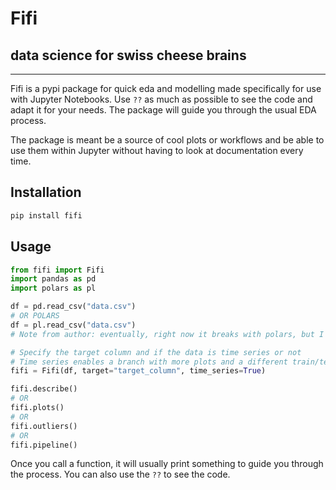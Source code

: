 # Fifi
## data science for swiss cheese brains
---

Fifi is a pypi package for quick eda and modelling made specifically for use with Jupyter Notebooks.
Use `??` as much as possible to see the code and adapt it for your needs. The package will guide you through the usual EDA process.

The package is meant be a source of cool plots or workflows and be able to use them within Jupyter without having to look at documentation every time.

## Installation

```bash
pip install fifi
```

## Usage

```python
from fifi import Fifi
import pandas as pd
import polars as pl

df = pd.read_csv("data.csv")
# OR POLARS
df = pl.read_csv("data.csv")
# Note from author: eventually, right now it breaks with polars, but I'm working on it

# Specify the target column and if the data is time series or not
# Time series enables a branch with more plots and a different train/test split
fifi = Fifi(df, target="target_column", time_series=True)

fifi.describe()
# OR
fifi.plots()
# OR
fifi.outliers()
# OR
fifi.pipeline()
```

Once you call a function, it will usually print something to guide you through the process. You can also use the `??` to see the code.
